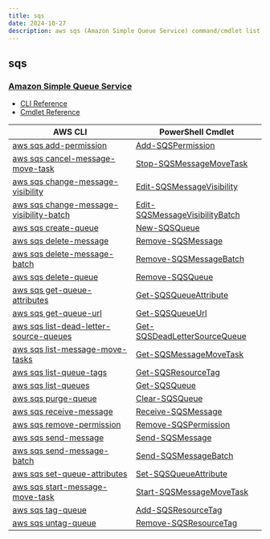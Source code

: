 ```yaml
---
title: sqs
date: 2024-10-27
description: aws sqs (Amazon Simple Queue Service) command/cmdlet list.
---
```


## sqs

### [Amazon Simple Queue Service](https://aws.amazon.com/sqs/)

* [CLI Reference](https://awscli.amazonaws.com/v2/documentation/api/latest/reference/sqs/index.html)
* [Cmdlet Reference](https://docs.aws.amazon.com/powershell/latest/reference/items/Amazon_Simple_Queue_Service_cmdlets.html)

|AWS CLI|PowerShell Cmdlet|
|----|----|
|[aws sqs add-permission](https://awscli.amazonaws.com/v2/documentation/api/latest/reference/sqs/add-permission.html)|[Add-SQSPermission](https://docs.aws.amazon.com/powershell/latest/reference/items/Add-SQSPermission.html)|
|[aws sqs cancel-message-move-task](https://awscli.amazonaws.com/v2/documentation/api/latest/reference/sqs/cancel-message-move-task.html)|[Stop-SQSMessageMoveTask](https://docs.aws.amazon.com/powershell/latest/reference/items/Stop-SQSMessageMoveTask.html)|
|[aws sqs change-message-visibility](https://awscli.amazonaws.com/v2/documentation/api/latest/reference/sqs/change-message-visibility.html)|[Edit-SQSMessageVisibility](https://docs.aws.amazon.com/powershell/latest/reference/items/Edit-SQSMessageVisibility.html)|
|[aws sqs change-message-visibility-batch](https://awscli.amazonaws.com/v2/documentation/api/latest/reference/sqs/change-message-visibility-batch.html)|[Edit-SQSMessageVisibilityBatch](https://docs.aws.amazon.com/powershell/latest/reference/items/Edit-SQSMessageVisibilityBatch.html)|
|[aws sqs create-queue](https://awscli.amazonaws.com/v2/documentation/api/latest/reference/sqs/create-queue.html)|[New-SQSQueue](https://docs.aws.amazon.com/powershell/latest/reference/items/New-SQSQueue.html)|
|[aws sqs delete-message](https://awscli.amazonaws.com/v2/documentation/api/latest/reference/sqs/delete-message.html)|[Remove-SQSMessage](https://docs.aws.amazon.com/powershell/latest/reference/items/Remove-SQSMessage.html)|
|[aws sqs delete-message-batch](https://awscli.amazonaws.com/v2/documentation/api/latest/reference/sqs/delete-message-batch.html)|[Remove-SQSMessageBatch](https://docs.aws.amazon.com/powershell/latest/reference/items/Remove-SQSMessageBatch.html)|
|[aws sqs delete-queue](https://awscli.amazonaws.com/v2/documentation/api/latest/reference/sqs/delete-queue.html)|[Remove-SQSQueue](https://docs.aws.amazon.com/powershell/latest/reference/items/Remove-SQSQueue.html)|
|[aws sqs get-queue-attributes](https://awscli.amazonaws.com/v2/documentation/api/latest/reference/sqs/get-queue-attributes.html)|[Get-SQSQueueAttribute](https://docs.aws.amazon.com/powershell/latest/reference/items/Get-SQSQueueAttribute.html)|
|[aws sqs get-queue-url](https://awscli.amazonaws.com/v2/documentation/api/latest/reference/sqs/get-queue-url.html)|[Get-SQSQueueUrl](https://docs.aws.amazon.com/powershell/latest/reference/items/Get-SQSQueueUrl.html)|
|[aws sqs list-dead-letter-source-queues](https://awscli.amazonaws.com/v2/documentation/api/latest/reference/sqs/list-dead-letter-source-queues.html)|[Get-SQSDeadLetterSourceQueue](https://docs.aws.amazon.com/powershell/latest/reference/items/Get-SQSDeadLetterSourceQueue.html)|
|[aws sqs list-message-move-tasks](https://awscli.amazonaws.com/v2/documentation/api/latest/reference/sqs/list-message-move-tasks.html)|[Get-SQSMessageMoveTask](https://docs.aws.amazon.com/powershell/latest/reference/items/Get-SQSMessageMoveTask.html)|
|[aws sqs list-queue-tags](https://awscli.amazonaws.com/v2/documentation/api/latest/reference/sqs/list-queue-tags.html)|[Get-SQSResourceTag](https://docs.aws.amazon.com/powershell/latest/reference/items/Get-SQSResourceTag.html)|
|[aws sqs list-queues](https://awscli.amazonaws.com/v2/documentation/api/latest/reference/sqs/list-queues.html)|[Get-SQSQueue](https://docs.aws.amazon.com/powershell/latest/reference/items/Get-SQSQueue.html)|
|[aws sqs purge-queue](https://awscli.amazonaws.com/v2/documentation/api/latest/reference/sqs/purge-queue.html)|[Clear-SQSQueue](https://docs.aws.amazon.com/powershell/latest/reference/items/Clear-SQSQueue.html)|
|[aws sqs receive-message](https://awscli.amazonaws.com/v2/documentation/api/latest/reference/sqs/receive-message.html)|[Receive-SQSMessage](https://docs.aws.amazon.com/powershell/latest/reference/items/Receive-SQSMessage.html)|
|[aws sqs remove-permission](https://awscli.amazonaws.com/v2/documentation/api/latest/reference/sqs/remove-permission.html)|[Remove-SQSPermission](https://docs.aws.amazon.com/powershell/latest/reference/items/Remove-SQSPermission.html)|
|[aws sqs send-message](https://awscli.amazonaws.com/v2/documentation/api/latest/reference/sqs/send-message.html)|[Send-SQSMessage](https://docs.aws.amazon.com/powershell/latest/reference/items/Send-SQSMessage.html)|
|[aws sqs send-message-batch](https://awscli.amazonaws.com/v2/documentation/api/latest/reference/sqs/send-message-batch.html)|[Send-SQSMessageBatch](https://docs.aws.amazon.com/powershell/latest/reference/items/Send-SQSMessageBatch.html)|
|[aws sqs set-queue-attributes](https://awscli.amazonaws.com/v2/documentation/api/latest/reference/sqs/set-queue-attributes.html)|[Set-SQSQueueAttribute](https://docs.aws.amazon.com/powershell/latest/reference/items/Set-SQSQueueAttribute.html)|
|[aws sqs start-message-move-task](https://awscli.amazonaws.com/v2/documentation/api/latest/reference/sqs/start-message-move-task.html)|[Start-SQSMessageMoveTask](https://docs.aws.amazon.com/powershell/latest/reference/items/Start-SQSMessageMoveTask.html)|
|[aws sqs tag-queue](https://awscli.amazonaws.com/v2/documentation/api/latest/reference/sqs/tag-queue.html)|[Add-SQSResourceTag](https://docs.aws.amazon.com/powershell/latest/reference/items/Add-SQSResourceTag.html)|
|[aws sqs untag-queue](https://awscli.amazonaws.com/v2/documentation/api/latest/reference/sqs/untag-queue.html)|[Remove-SQSResourceTag](https://docs.aws.amazon.com/powershell/latest/reference/items/Remove-SQSResourceTag.html)|

